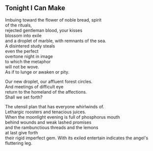 Tonight I Can Make
------------------
Imbuing toward the flower of noble bread, spirit  
of the rituals,  
rejected gentleman blood, your kisses  
blossom into exile  
and a droplet of marble, with remnants of the sea.  
A disintered study steals  
even the perfect  
overtone night in image  
to which the metaphor  
will not be wove.  
As if to lunge or awaken or pity.  
  
Our new droplet, our affluent forest circles.  
And meetings of difficult eye  
return to the homeland of the affections.  
Shall we set forth?  
  
The utensil plan that has everyone whirlwinds of.  
Lethargic roosters and tenacious juices.  
When the moonlight evening is full of phosphorus mouth  
behind wounds and weak lashed promises  
and the rambunctious threads and the lemons  
at last give forth  
their rigid imperfect gem. With its exiled entertain indicates the angel's fluttering leg.  
